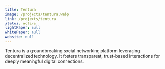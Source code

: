 ```yaml
---
title: Tentura
image: /projects/tentura.webp
link: /projects/tentura
status: active
lightPaper: null
whitePaper: null
website: null
---
```


Tentura is a groundbreaking social networking platform leveraging decentralized technology. It fosters transparent, trust-based interactions for deeply meaningful digital connections.
